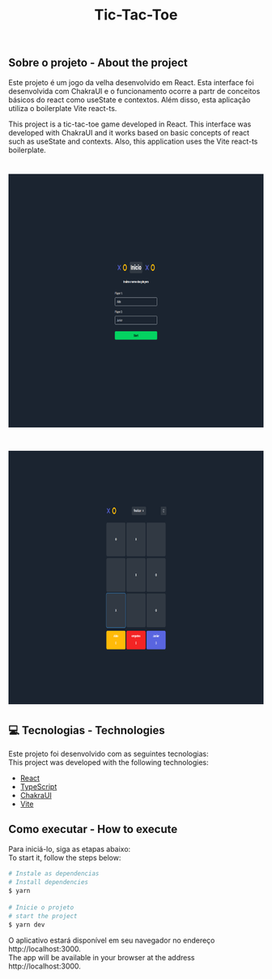 <h1 align="center">
  <strong>Tic-Tac-Toe</strong>
</h1>
<br>

## Sobre o projeto - About the project

Este projeto é um jogo da velha desenvolvido em React. Esta interface foi desenvolvida com ChakraUI e o funcionamento ocorre a partr de conceitos básicos do react como useState e contextos. Além disso, esta aplicação utiliza o boilerplate Vite react-ts.

This project is a tic-tac-toe game developed in React. This interface was developed with ChakraUI and it works based on basic concepts of react such as useState and contexts. Also, this application uses the Vite react-ts boilerplate.

<h1 align="center" display="flex">
   <img height="500px" src=".github/tela1.png">
</h1>
<h1 align="center" display="flex">
   <img height="500px" src=".github/tela2.png">
</h1>

## :computer: Tecnologias - Technologies

Este projeto foi desenvolvido com as seguintes tecnologias:
<br>
This project was developed with the following technologies:

- [React](https://pt-br.reactjs.org/)
- [TypeScript](https://www.typescriptlang.org/)
- [ChakraUI](https://chakra-ui.com/)
- [Vite](https://vitejs.dev/)
  <br>

## Como executar - How to execute

Para iniciá-lo, siga as etapas abaixo:
<br>
To start it, follow the steps below:

```bash
# Instale as dependencias
# Install dependencies
$ yarn

# Inicie o projeto
# start the project
$ yarn dev
```

O aplicativo estará disponível em seu navegador no endereço http://localhost:3000.
<br>
The app will be available in your browser at the address http://localhost:3000.
<br>
